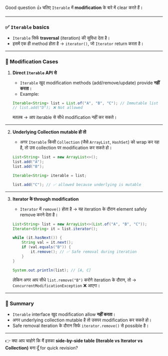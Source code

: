 Good question 👍 चलिए `Iterable` में **modification** के बारे में clear करते हैं।

---

### ✅ `Iterable` basics

* `Iterable` सिर्फ **traversal** (iteration) की सुविधा देता है।
* इसमें एक ही method होता है → `iterator()`, जो `Iterator` return करता है।

---

### 🔑 Modification Cases

1. **Direct `Iterable` API से**

   * `Iterable` खुद modification methods (add/remove/update) provide **नहीं करता**।
   * Example:

   ```java
   Iterable<String> list = List.of("A", "B", "C"); // Immutable list
   // list.add("D"); ❌ Not allowed
   ```

   मतलब → आप iterable से सीधे modification नहीं कर सकते।

---

2. **Underlying Collection mutable हो तो**

   * अगर `Iterable` किसी `Collection` (जैसे `ArrayList`, `HashSet`) को wrap कर रहा है,
     तो उस collection पर modification कर सकते हो।

   ```java
   List<String> list = new ArrayList<>();
   list.add("A");
   list.add("B");

   Iterable<String> iterable = list;

   list.add("C"); // ✅ allowed because underlying is mutable
   ```

---

3. **Iterator के through modification**

   * `Iterator` में `remove()` होता है → यह iteration के दौरान element safely remove करने देता है।

   ```java
   List<String> list = new ArrayList<>(List.of("A", "B", "C"));
   Iterator<String> it = list.iterator();

   while (it.hasNext()) {
       String val = it.next();
       if (val.equals("B")) {
           it.remove(); // ✅ Safe removal during iteration
       }
   }

   System.out.println(list); // [A, C]
   ```

   लेकिन अगर आप सीधे `list.remove("B")` करोगे iteration के दौरान, तो
   → `ConcurrentModificationException` ❌ आएगा।

---

### 📝 Summary

* `Iterable` interface खुद modification allow **नहीं करता**।
* अगर underlying collection mutable है तो उसपर modification कर सकते हो।
* Safe removal iteration के दौरान सिर्फ `iterator.remove()` से possible है।

---

👉 क्या आप चाहोगे कि मैं इसका **side-by-side table (Iterable vs Iterator vs Collection)** बना दूँ for quick revision?
